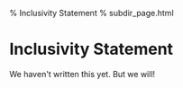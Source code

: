 % Inclusivity Statement
% subdir_page.html

Inclusivity Statement
======================

We haven't written this yet. But we will!